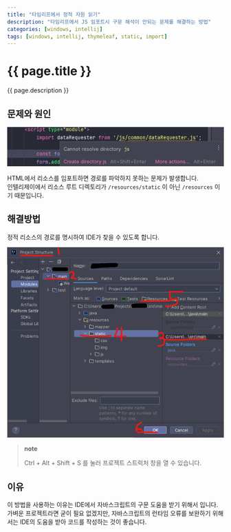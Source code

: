 ```yaml
---
title: "타임리프에서 정적 자원 읽기"
description: "타임리프에서 JS 임포트시 구문 해석이 안되는 문제를 해결하는 방법"
categories: [windows, intellij]
tags: [windows, intellij, thymeleaf, static, import]
---
```


# {{ page.title }}

{{ page.description }}

## 문제와 원인

![정적 리소스를 IDE가 찾지 못해서 경고 발생](image.png)

HTML에서 리소스를 임포트하면 경로를 파악하지 못하는 문제가 발생합니다. \
인텔리제이에서 리소스 루트 디렉토리가 `/resources/static` 이 아닌 `/resources` 이기 때문입니다.

## 해결방법

정적 리소스의 경로를 명시하여 IDE가 찾을 수 있도록 합니다.

![리소스를 등록하는 방법](image-1.png)

> **note**
>
> <kdb>Ctrl</kdb> + <kdb>Alt</kdb> + <kdb>Shift</kdb> + <kdb>S</kdb> 를 눌러 프로젝트 스트럭처 창을 열 수 있습니다.

## 이유

이 방법을 사용하는 이유는 IDE에서 자바스크립트의 구문 도움을 받기 위해서 입니다. 가벼운 프로젝트라면 굳이 필요 없겠지만, 자바스크립트의 런타임 오류를 보완하기 위해서는 IDE의 도움을 받아 코드를 작성하는 것이 좋습니다.
